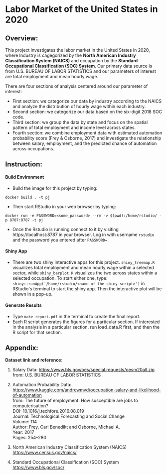 # Labor Market of the United States in 2020

## Overview:
This project investigates the labor market in the United States in 2020, where Industry is cagegorized by the **North American Industry Classification System (NAICS)** and occupation by the **Standard Occupational Classification (SOC) System**. Our primary data source is from U.S. BUREAU OF LABOR STATISTICS and our parameters of interest are total employment and mean hourly wage.

There are four sections of analysis centered around our parameter of interest:
 - First section: we categorize our data by industry according to the NAICS and analyze the distribution of hourly wage within each industry. 
 - Second section: we categorize our data based on the six-digit 2018 SOC code. 
 - Third section: we group the data by state and focus on the spatial pattern of total employment and income level across states. 
 - Fourth section: we combine employment data with estimated automation probability score (Frey & Osborne, 2017) and investigate the relationship between salary, employment, and the predicted chance of automation across occupations.

## Instruction:
#### Build Environment
 - Build the image for this project by typing: 
```
docker build . -t pj
```
 - Then start RStudio in your web browser by typing:
```
docker run -e PASSWORD=<some_password> --rm -v $(pwd):/home/rstudio/ -p 8787:8787 -t pj
```
 - Once the Rstudio is running connect to it by visiting
https://localhost:8787 in your browser. Log in with username `rstudio` and the password you entered after `PASSWORD=`.

#### Shiny App
 - There are two shiny interactive apps for this project. `shiny_treemap.R` visualizes total employment and mean hourly wage within a selected sector, while `shiny_barplot.R` visualizes the two across states within a selected occupation. To start either one, type:
`shiny::runApp('/home/rstudio/<name of the shiny script>')` in RStudio's terminal to start the shiny app. Then the interactive plot will be shown in a pop-up.
 
#### Generate Results
 - Type `make report.pdf` in the terminal to create the final report.
 - Each R script generates the figures for a particular section. If interested in the analysis in a particular section, run load_data.R first, and then the R script for that section.

## Appendix:
**Dataset link and reference:**

1. Salary Data:
https://www.bls.gov/oes/special.requests/oesm20all.zip  
from: U.S. BUREAU OF LABOR STATISTICS

2. Automation Probability Data:
https://www.kaggle.com/andrewmvd/occupation-salary-and-likelihood-of-automation  
from: The future of employment: How susceptible are jobs to computerisation?  
DOI: 10.1016/j.techfore.2016.08.019  
Journal: Technological Forecasting and Social Change  
Volume: 114  
Author: Frey, Carl Benedikt and Osborne, Michael A.  
Year: 2017  
Pages: 254–280  

3. North American Industry Classification System (NAICS)  
https://www.census.gov/naics/

4. Standard Occupational Classification (SOC) System  
https://www.bls.gov/soc/
